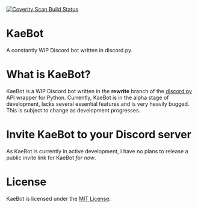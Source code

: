 [![Coverity Scan Build Status](https://scan.coverity.com/projects/17082/badge.svg)](https://scan.coverity.com/projects/teeshmn-kaebot)

# KaeBot
A constantly WIP Discord bot written in discord.py. 

# What is KaeBot?
KaeBot is a WIP Discord bot written in the __rewrite__ branch of the [discord.py](https://github.com/Rapptz/discord.py) API wrapper for Python.
Currently, KaeBot is in the alpha stage of development, lacks several essential features and is very heavily bugged. This is subject to change as development progresses.

# Invite KaeBot to your Discord server
As KaeBot is currently in active development, I have no plans to release a public invite link for KaeBot *for now*.

# License
KaeBot is licensed under the [MIT License](LICENSE).
